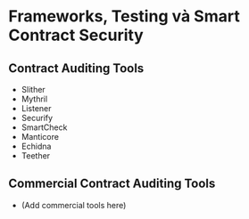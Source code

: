 # Frameworks, Testing và Smart Contract Security

## Contract Auditing Tools

* Slither
* Mythril
* Listener
* Securify
* SmartCheck
* Manticore
* Echidna
* Teether

## Commercial Contract Auditing Tools

* (Add commercial tools here)